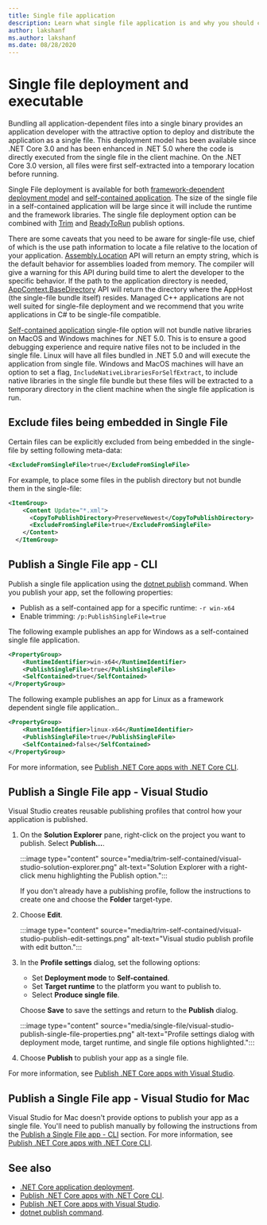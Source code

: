 ```yaml
---
title: Single file application
description: Learn what single file application is and why you should consider using this application deployment model.
author: lakshanf
ms.author: lakshanf
ms.date: 08/28/2020
---
```

# Single file deployment and executable

Bundling all application-dependent files into a single binary provides an application developer with the attractive option to deploy and distribute the application as a single file. This deployment model has been available since .NET Core 3.0 and has been enhanced in .NET 5.0 where the code is directly executed from the single file in the client machine. On the .NET Core 3.0 version, all files were first self-extracted into a temporary location before running.

Single File deployment is available for both [framework-dependent deployment model](index.md#publish-framework-dependent) and [self-contained application](index.md#publish-self-contained). The size of the single file in a self-contained application will be large since it will include the runtime and the framework libraries. The single file deployment option can be combined with [Trim](trim-self-contained.md) and [ReadyToRun](../tools/dotnet-publish.md) publish options.

There are some caveats that you need to be aware for single-file use, chief of which is the use path information to locate a file relative to the location of your application. [Assembly.Location](https://docs.microsoft.com/en-us/dotnet/api/system.reflection.assembly.location?view=netcore-3.1) API will return an empty string, which is the default behavior for assemblies loaded from memory. The compiler will give a warning for this API during build time to alert the developer to the specific behavior. If the path to the application directory is needed, [AppContext.BaseDirectory](https://docs.microsoft.com/en-us/dotnet/api/system.appcontext.basedirectory?view=netcore-3.1) API will return the directory where the AppHost (the single-file bundle itself) resides. Managed C++ applications are not well suited for single-file deployment and we recommend that you write applications in C# to be single-file compatible.

[Self-contained application](index.md#publish-self-contained) single-file option will not bundle native libraries on MacOS and Windows machines for .NET 5.0. This is to ensure a good debugging experience and require native files not to be included in the single file. Linux will have all files bundled in .NET 5.0 and will execute the application from single file. Windows and MacOS machines will have an option to set a flag, `IncludeNativeLibrariesForSelfExtract`, to include native libraries in the single file bundle but these files will be extracted to a temporary directory in the client machine when the single file application is run.

## Exclude files being embedded in Single File

Certain files can be explicitly excluded from being embedded in the single-file by setting following meta-data:

```xml
<ExcludeFromSingleFile>true</ExcludeFromSingleFile>
```

For example, to place some files in the publish directory but not bundle them in the single-file:

```xml
<ItemGroup>
    <Content Update="*.xml">
      <CopyToPublishDirectory>PreserveNewest</CopyToPublishDirectory>
      <ExcludeFromSingleFile>true</ExcludeFromSingleFile>
    </Content>
  </ItemGroup>

```

## Publish a Single File app - CLI

Publish a single file application using the [dotnet publish](../tools/dotnet-publish.md) command. When you publish your app, set the following properties:

- Publish as a self-contained app for a specific runtime: `-r win-x64`
- Enable trimming: `/p:PublishSingleFile=true`

The following example publishes an app for Windows as a self-contained single file application.

```xml
<PropertyGroup>
    <RuntimeIdentifier>win-x64</RuntimeIdentifier>
    <PublishSingleFile>true</PublishSingleFile>
    <SelfContained>true</SelfContained>
</PropertyGroup>
```

The following example publishes an app for Linux as a framework dependent single file application..

```xml
<PropertyGroup>
    <RuntimeIdentifier>linux-x64</RuntimeIdentifier>
    <PublishSingleFile>true</PublishSingleFile>
    <SelfContained>false</SelfContained>
</PropertyGroup>
```

For more information, see [Publish .NET Core apps with .NET Core CLI](deploy-with-cli.md).

## Publish a Single File app - Visual Studio

Visual Studio creates reusable publishing profiles that control how your application is published.

01. On the **Solution Explorer** pane, right-click on the project you want to publish. Select **Publish...**.

    :::image type="content" source="media/trim-self-contained/visual-studio-solution-explorer.png" alt-text="Solution Explorer with a right-click menu highlighting the Publish option.":::

    If you don't already have a publishing profile, follow the instructions to create one and choose the **Folder** target-type.

01. Choose **Edit**.

    :::image type="content" source="media/trim-self-contained/visual-studio-publish-edit-settings.png" alt-text="Visual studio publish profile with edit button.":::

01. In the **Profile settings** dialog, set the following options:

    - Set **Deployment mode** to **Self-contained**.
    - Set **Target runtime** to the platform you want to publish to.
    - Select **Produce single file**.

    Choose **Save** to save the settings and return to the **Publish** dialog.

    :::image type="content" source="media/single-file/visual-studio-publish-single-file-properties.png" alt-text="Profile settings dialog with deployment mode, target runtime, and single file options highlighted.":::

01. Choose **Publish** to publish your app as a single file.

For more information, see [Publish .NET Core apps with Visual Studio](deploy-with-vs.md).

## Publish a Single File app - Visual Studio for Mac

Visual Studio for Mac doesn't provide options to publish your app as a single file. You'll need to publish manually by following the instructions from the [Publish a Single File app - CLI](#publish-a-single-file-app---cli) section. For more information, see [Publish .NET Core apps with .NET Core CLI](deploy-with-cli.md).

## See also

- [.NET Core application deployment](index.md).
- [Publish .NET Core apps with .NET Core CLI](deploy-with-cli.md).
- [Publish .NET Core apps with Visual Studio](deploy-with-vs.md).
- [dotnet publish command](../tools/dotnet-publish.md).
